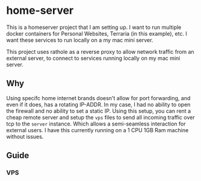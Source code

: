 # home-server
This is a homeserver project that I am setting up. I want to run multiple docker containers for Personal Websites, Terraria (in this example), etc. I want these services to run locally on a my mac mini server.

This project uses rathole as a reverse proxy to allow network traffic from an external server, to connect to services running locally on my mac mini server.

## Why
Using specifc home internet brands doesn't allow for port forwarding, and even if it does, has a rotating IP-ADDR. In my case, I had no ability to open the firewall and no ability to set a static IP. Using this setup, you can rent a cheap remote server and setup the `vps` files to send all incoming traffic over tcp to the `server` instance. Which allows a semi-seamless interaction for external users. I have this currently running on a 1 CPU 1GB Ram machine without issues.

## Guide
### VPS
